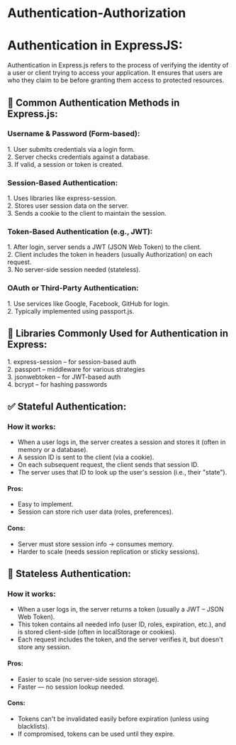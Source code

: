 # Authentication-Authorization

<h1>Authentication in ExpressJS:</h1>
Authentication in Express.js refers to the process of verifying the identity of a user or client trying to access your application. It ensures that users are who they claim to be before granting them access to protected resources.

<h2>🔐 Common Authentication Methods in Express.js:</h2>
<h3>Username & Password (Form-based):</h3>
1. User submits credentials via a login form.<br>
2. Server checks credentials against a database.<br>
3. If valid, a session or token is created.

<h3>Session-Based Authentication:</h3>
1. Uses libraries like express-session.<br>
2. Stores user session data on the server.<br>
3. Sends a cookie to the client to maintain the session.

<h3>Token-Based Authentication (e.g., JWT):</h3>
1. After login, server sends a JWT (JSON Web Token) to the client.<br>
2. Client includes the token in headers (usually Authorization) on each request.<br>
3. No server-side session needed (stateless).

<h3>OAuth or Third-Party Authentication:</h3>
1. Use services like Google, Facebook, GitHub for login.<br>
2. Typically implemented using passport.js.

<h2>🔧 Libraries Commonly Used for Authentication in Express:</h2>
1. express-session – for session-based auth<br>
2. passport – middleware for various strategies<br>
3. jsonwebtoken – for JWT-based auth<br>
4. bcrypt – for hashing passwords


<h2>✅ Stateful Authentication:</h2>
<h3>How it works:</h3>
<ul>
<li>When a user logs in, the server creates a session and stores it (often in memory or a database).
<li>A session ID is sent to the client (via a cookie).</li>  
<li>On each subsequent request, the client sends that session ID.</li>  
<li>The server uses that ID to look up the user's session (i.e., their "state").</li>  
</ul>

<h4>Pros:</h4>
<ul>
<li>Easy to implement.</li>
<li>Session can store rich user data (roles, preferences).</li>
</ul>

<h4>Cons:</h4>
<ul>
 <li>Server must store session info → consumes memory.</li>
<li>Harder to scale (needs session replication or sticky sessions).</li>
</ul>

<h2>🚫 Stateless Authentication:</h2>
<h3>How it works:</h3>
<ul>
<li>When a user logs in, the server returns a token (usually a JWT – JSON Web Token).</li>
<li>This token contains all needed info (user ID, roles, expiration, etc.), and is stored client-side (often in localStorage or cookies).</li>
<li>Each request includes the token, and the server verifies it, but doesn't store any session.</li>
</ul>

<h4>Pros:</h4>
<ul>
<li>Easier to scale (no server-side session storage).</li>
<li>Faster — no session lookup needed.</li>
</ul>





<h4>Cons:</h4>
<ul>
  <li>Tokens can't be invalidated easily before expiration (unless using blacklists).</li>
<li>If compromised, tokens can be used until they expire.</li>
</ul>
